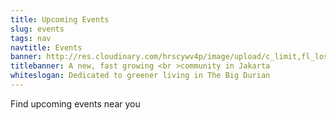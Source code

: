 ```yaml
---
title: Upcoming Events
slug: events
tags: nav
navtitle: Events
banner: http://res.cloudinary.com/hrscywv4p/image/upload/c_limit,fl_lossy,h_1500,w_2000,f_auto,q_auto/v1/1378019/kilarov-zaneit-634702-unsplash_zfrfwx.jpg
titlebanner: A new, fast growing <br >community in Jakarta
whiteslogan: Dedicated to greener living in The Big Durian
---
```


<p class="lead">Find upcoming events near you</p>